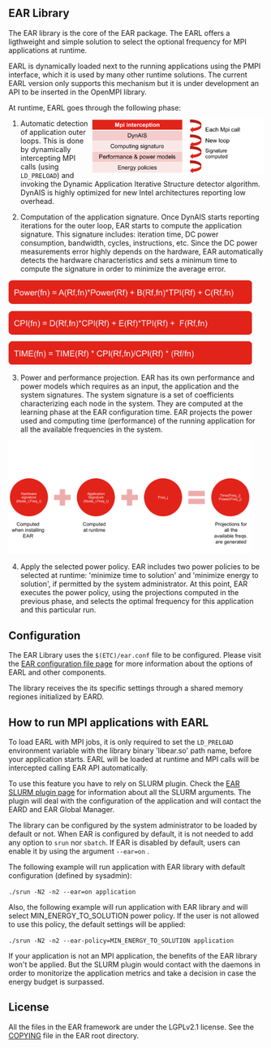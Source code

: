 EAR Library 
-----------
The EAR library is the core of the EAR package. The EARL offers a ligthweight and simple solution to select the optional frequency for MPI applications at runtime.

EARL is dynamically loaded next to the running applications using the PMPI interface, which it is used by many other runtime solutions. The current EARL version only supports this mechanism but it is under development an API to be inserted in the OpenMPI library.

At runtime, EARL goes through the following phase:

<img src="../../etc/images/EAR_stack.png" align="right" width="340">

1. Automatic detection of application outer loops. This is done by dynamically intercepting MPI calls (using `LD_PRELOAD`) and invoking the Dynamic Application Iterative Structure detector algorithm. DynAIS is highly optimized for new Intel architectures reporting low overhead.

2. Computation of the application signature. Once DynAIS starts reporting iterations for the outer loop, EAR starts to compute the application signature. This signature includes: iteration time, DC power consumption, bandwidth, cycles, instructions, etc. Since the DC power measurements error highly depends on the hardware, EAR automatically detects the hardware characteristics and sets a minimum time to compute the signature in order to minimize the average error.

<img src="../../etc/images/Models.png"  align="centered" width="480">

3. Power and performance projection. EAR has its own performance and power models which requires as an input, the application and the system signatures. The system signature is a set of coefficients characterizing each node in the system. They are computed at the learning phase at the EAR configuration time. EAR projects the power used and computing time (performance) of the running application for all the available frequencies in the system.

<img src="../../etc/images/Projections.png"  align="centered" width="480">

4. Apply the selected power policy. EAR includes two power policies to be selected at runtime: 'minimize time to solution' and 'minimize energy to solution', if permitted by the system administrator. At this point, EAR executes the power policy, using the projections computed in the previous phase, and selects the optimal frequency for this application and this particular run.

Configuration
-------------
The EAR Library uses the `$(ETC)/ear.conf` file to be configured. Please visit the [EAR configuration file page](../../etc/conf/README.md) for more information about the options of EARL and other components.

The library receives the its specific settings through a shared memory regiones initialized by EARD.

How to run MPI applications with EARL
-------------------------------------
To load EARL with MPI jobs, it is only required to set the `LD_PRELOAD` environment variable with the library binary 'libear.so' path name, before your application starts. EARL will be loaded at runtime and MPI calls will be intercepted calling EAR API automatically.

To use this feature you have to rely on SLURM plugin. Check the [EAR SLURM plugin page](../slurm_plugin/README.md) for information about all the SLURM arguments. The plugin will deal with the configuration of the application and will contact the EARD and EAR Global Manager.

The library can be configured by the system administrator to be loaded by default or not. When EAR is configured by default, it is not needed to add any option to `srun` nor `sbatch`. If EAR is disabled by default, users can enable it by using the argument `--ear=on` .

The following example will run application with EAR library with default configuration (defined by sysadmin):

`./srun -N2 -n2 --ear=on application`

Also, the following example will run application with EAR library and will select MIN_ENERGY_TO_SOLUTION power policy. If the user is not allowed to use this policy, the default settings will be applied:

`./srun -N2 -n2 --ear-policy=MIN_ENERGY_TO_SOLUTION application`

If your application is not an MPI application, the benefits of the EAR library won't be applied. But the SLURM plugin would contact with the daemons in order to monitorize the application metrics and take a decision in case the energy budget is surpassed.

License
-------
All the files in the EAR framework are under the LGPLv2.1 license. See the [COPYING](../../COPYING) file in the EAR root directory.
